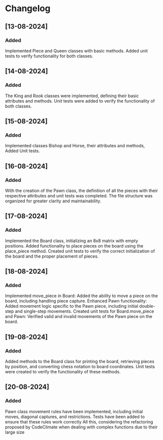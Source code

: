 # Changelog

## [13-08-2024]

### Added

Implemented Piece and Queen classes with basic methods.
Added unit tests to verify functionality for both classes.

## [14-08-2024]

### Added

The King and Rook classes were implemented, defining their basic attributes and methods.
Unit tests were added to verify the functionality of both classes.

## [15-08-2024]

### Added

Implemented classes Bishop and Horse, their attributes and methods, Added Unit tests.

## [16-08-2024]

### Added

With the creation of the Pawn class, the definition of all the pieces with their respective attributes and unit tests was completed.
The file structure was organized for greater clarity and maintainability.

## [17-08-2024]

### Added

Implemented the Board class, initializing an 8x8 matrix with empty positions.
Added functionality to place pieces on the board using the place_piece method.
Created unit tests to verify the correct initialization of the board and the proper placement of pieces.

## [18-08-2024]

### Added

Implemented move_piece in Board: Added the ability to move a piece on the board, including handling piece capture.
Enhanced Pawn functionality: Added movement logic specific to the Pawn piece, including initial double-step and single-step movements.
Created unit tests for Board.move_piece and Pawn: Verified valid and invalid movements of the Pawn piece on the board.

## [19-08-2024]

### Added

Added methods to the Board class for printing the board, retrieving pieces by position, and converting chess notation to board coordinates.
Unit tests were created to verify the functionality of these methods.

## [20-08-2024]

### Added

Pawn class movement rules have been implemented, including initial moves, diagonal captures, and restrictions.
Tests have been added to ensure that these rules work correctly
All this, considering the refactoring proposed by CodeClimate when dealing with complex functions due to their large size
